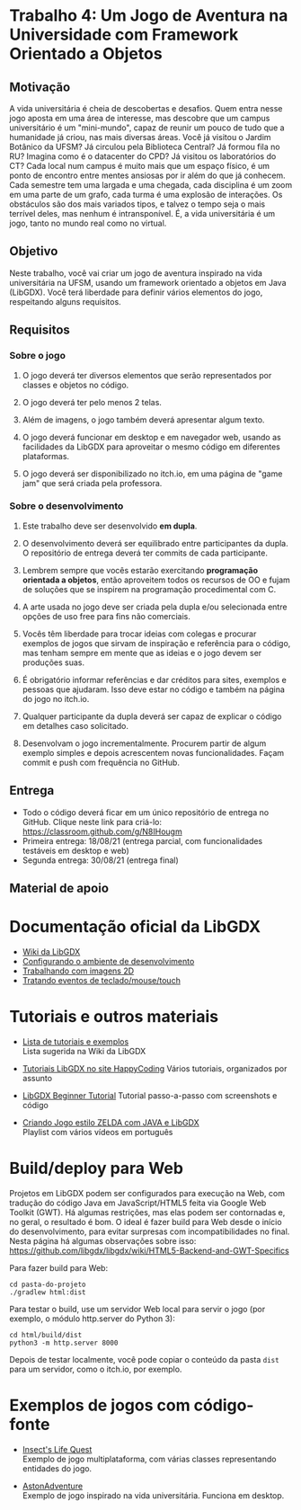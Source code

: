 # Trabalho 4: Um Jogo de Aventura na Universidade com Framework Orientado a Objetos




## Motivação


A vida universitária é cheia de descobertas e desafios. Quem entra nesse jogo aposta em uma área de interesse, mas descobre que um campus universitário é um "mini-mundo", capaz de reunir um pouco de tudo que a humanidade já criou, nas mais diversas áreas. Você já visitou o Jardim Botânico da UFSM? Já circulou pela Biblioteca Central? Já formou fila no RU? Imagina como é o datacenter do CPD? Já visitou os laboratórios do CT? Cada local num campus é muito mais que um espaço físico, é um ponto de encontro entre mentes ansiosas por ir além do que já conhecem. Cada semestre tem uma largada e uma chegada, cada disciplina é um zoom em uma parte de um grafo, cada turma é uma explosão de interações. Os obstáculos são dos mais variados tipos, e talvez o tempo seja o mais terrível deles, mas nenhum é intransponível. É, a vida universitária é um jogo, tanto no mundo real como no virtual.

## Objetivo

Neste trabalho, você vai criar um jogo de aventura inspirado na vida universitária na UFSM, usando um framework orientado a objetos em Java (LibGDX). Você terá liberdade para definir vários elementos do jogo, respeitando alguns requisitos.


## Requisitos

### Sobre o jogo

1. O jogo deverá ter diversos elementos que serão representados por classes e objetos no código. 

2. O jogo deverá ter pelo menos 2 telas.

3. Além de imagens, o jogo também deverá apresentar algum texto.

4. O jogo deverá funcionar em desktop e em navegador web, usando as facilidades da LibGDX para aproveitar o mesmo código em diferentes plataformas.

5. O jogo deverá ser disponibilizado no itch.io, em uma página de "game jam" que será criada pela professora.


### Sobre o desenvolvimento

1. Este trabalho deve ser desenvolvido **em dupla**.

2. O desenvolvimento deverá ser equilibrado entre participantes da dupla. O repositório de entrega deverá ter commits de cada participante.

3. Lembrem sempre que vocês estarão exercitando **programação orientada a objetos**, então aproveitem todos os recursos de OO e fujam de soluções que se inspirem na programação procedimental com C.

4. A arte usada no jogo deve ser criada pela dupla e/ou selecionada entre opções de uso free para fins não comerciais.

5. Vocês têm liberdade para trocar ideias com colegas e procurar exemplos de jogos que sirvam de inspiração e referência para o código, mas tenham sempre em mente que as ideias e o jogo devem ser produções suas. 

6. É obrigatório informar referências e dar créditos para sites, exemplos e pessoas que ajudaram. Isso deve estar no código e também na página do jogo no itch.io.

7. Qualquer participante da dupla deverá ser capaz de explicar o código em detalhes caso solicitado. 

8. Desenvolvam o jogo incrementalmente. Procurem partir de algum exemplo simples e depois acrescentem novas funcionalidades. Façam commit e push com frequência no GitHub.



## Entrega

- Todo o código deverá ficar em um único repositório de entrega no GitHub. Clique neste link para criá-lo: https://classroom.github.com/g/N8IHougm
- Primeira entrega: 18/08/21 (entrega parcial, com funcionalidades testáveis em desktop e web)
- Segunda entrega: 30/08/21 (entrega final)


## Material de apoio


# Documentação oficial da LibGDX

- [Wiki da LibGDX](https://github.com/libgdx/libgdx/wiki)
- [Configurando o ambiente de desenvolvimento](https://libgdx.com/dev/setup/)  
- [Trabalhando com imagens 2D](https://github.com/libgdx/libgdx/wiki/Spritebatch%2C-Textureregions%2C-and-Sprites)  
- [Tratando eventos de teclado/mouse/touch](https://github.com/libgdx/libgdx/wiki/Mouse%2C-Touch-and-Keyboard)  

# Tutoriais e outros materiais

- [Lista de tutoriais e exemplos](https://github.com/libgdx/libgdx/wiki/External-tutorials)  
  Lista sugerida na Wiki da LibGDX
  
- [Tutoriais LibGDX no site HappyCoding](https://happycoding.io/tutorials/libgdx/)
  Vários tutoriais, organizados por assunto
  
- [LibGDX Beginner Tutorial](https://www.codeandweb.com/texturepacker/tutorials/libgdx-physics)
  Tutorial passo-a-passo com screenshots e código
  
- [Criando Jogo estilo ZELDA com JAVA e LibGDX](https://www.youtube.com/watch?v=36mvpAn66Dc)  
  Playlist com vários vídeos em português

# Build/deploy para Web

Projetos em LibGDX podem ser configurados para execução na Web, com tradução do código Java em JavaScript/HTML5 feita via Google Web Toolkit (GWT). Há algumas restrições, mas elas podem ser contornadas e, no geral, o resultado é bom. O ideal é fazer build para Web desde o início do desenvolvimento, para evitar surpresas com incompatibilidades no final. Nesta página há algumas observações sobre isso: https://github.com/libgdx/libgdx/wiki/HTML5-Backend-and-GWT-Specifics

Para fazer build para Web:

```
cd pasta-do-projeto
./gradlew html:dist
```

Para testar o build, use um servidor Web local para servir o jogo (por exemplo, o módulo http.server do Python 3):
```
cd html/build/dist
python3 -m http.server 8000
```
Depois de testar localmente, você pode copiar o conteúdo da pasta `dist` para um servidor, como o itch.io, por exemplo.

  
# Exemplos de jogos com código-fonte

- [Insect's Life Quest](https://github.com/GabrielStrzal/InsectsLifeQuest)  
  Exemplo de jogo multiplataforma, com várias classes representando entidades do jogo.
  
- [AstonAdventure](https://github.com/hussa94/AstonAdventure)  
  Exemplo de jogo inspirado na vida universitária. Funciona em desktop.
  







